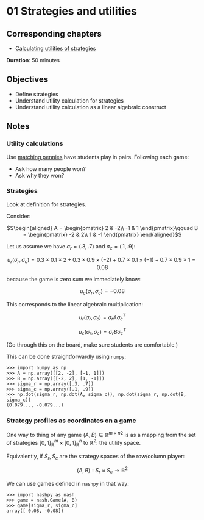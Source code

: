 01 Strategies and utilities
===========================

Corresponding chapters
----------------------

-   [Calculating utilities of
    strategies](https://vknight.org/gt/topics/strategies.html)

**Duration**: 50 minutes

Objectives
----------

-   Define strategies
-   Understand utility calculation for strategies
-   Understand utility calculation as a linear algebraic construct

Notes
-----

### Utility calculations

Use [matching pennies](./static/matching_pennies/main.pdf) have
students play in pairs. Following each game:

-   Ask how many people won?
-   Ask why they won?

### Strategies

Look at definition for strategies.

Consider:

$$\begin{aligned}
A =
\begin{pmatrix}
    2 & -2\\
    -1 & 1
\end{pmatrix}\qquad
B =
\begin{pmatrix}
    -2 & 2\\
    1 & -1
\end{pmatrix}
\end{aligned}$$

Let us assume we have $\sigma_r=(.3, .7)$ and $\sigma_c=(.1, .9)$:

$$u_r(\sigma_r, \sigma_c) = 0.3 \times 0.1 \times 2 + 0.3 \times 0.9 \times
(-2) + 0.7 \times 0.1 \times (-1) + 0.7 \times 0.9 \times 1 = 0.08$$

because the game is zero sum we immediately know:

$$u_c(\sigma_r, \sigma_c) = -0.08$$

This corresponds to the linear algebraic multiplication:

$$u_r(\sigma_r, \sigma_c) = \sigma_r A \sigma_c^T$$

$$u_c(\sigma_r, \sigma_c) = \sigma_r B \sigma_c^T$$

(Go through this on the board, make sure students are comfortable.)

This can be done straightforwardly using `numpy`:

    >>> import numpy as np
    >>> A = np.array([[2, -2], [-1, 1]])
    >>> B = np.array([[-2, 2], [1, -1]])
    >>> sigma_r = np.array([.3, .7])
    >>> sigma_c = np.array([.1, .9])
    >>> np.dot(sigma_r, np.dot(A, sigma_c)), np.dot(sigma_r, np.dot(B, sigma_c))
    (0.079..., -0.079...)

### Strategy profiles as coordinates on a game

One way to thing of any game $(A, B)\in{\mathbb{R}^{m \times n}}^2$ is
as a mapping from the set of strategies $[0,1]_{\mathbb{R}}^{m}\times
[0,1]_{\mathbb{R}}^{n}$ to $\mathbb{R}^2$: the utility space.

Equivalently, if $S_r, S_c$ are the strategy spaces of the row/column
player:

$$(A, B): S_r\times S_c \to \mathbb{R} ^2$$

We can use games defined in `nashpy` in that way:

    >>> import nashpy as nash
    >>> game = nash.Game(A, B)
    >>> game[sigma_r, sigma_c]
    array([ 0.08, -0.08])
